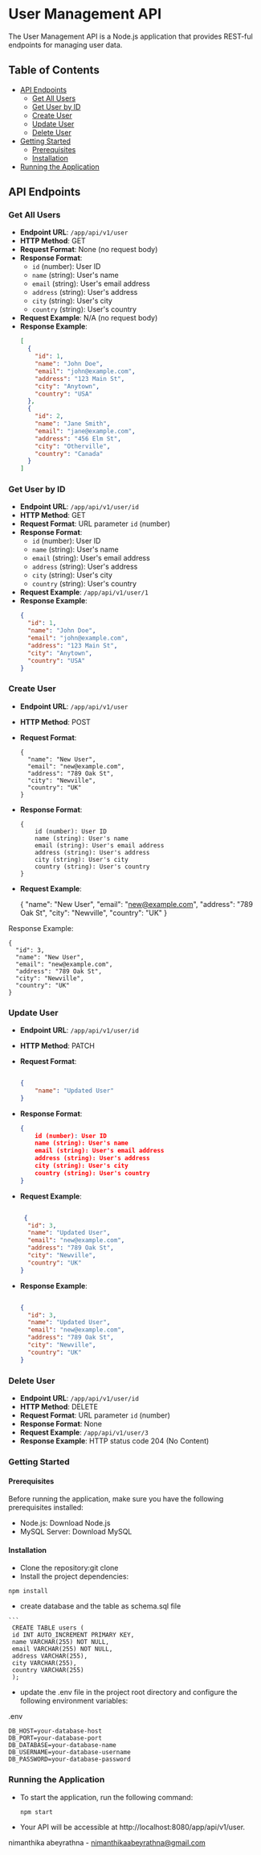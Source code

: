 # User Management API

The User Management API is a Node.js application that provides REST-ful endpoints for managing user data.

## Table of Contents

- [API Endpoints](#api-endpoints)
    - [Get All Users](#get-all-users)
    - [Get User by ID](#get-user-by-id)
    - [Create User](#create-user)
    - [Update User](#update-user)
    - [Delete User](#delete-user)
- [Getting Started](#getting-started)
    - [Prerequisites](#prerequisites)
    - [Installation](#installation)
- [Running the Application](#running-the-application)


## API Endpoints

### Get All Users

- **Endpoint URL**: `/app/api/v1/user`
- **HTTP Method**: GET
- **Request Format**: None (no request body)
- **Response Format**:
    - `id` (number): User ID
    - `name` (string): User's name
    - `email` (string): User's email address
    - `address` (string): User's address
    - `city` (string): User's city
    - `country` (string): User's country
- **Request Example**: N/A (no request body)
- **Response Example**:
  ```json
  [
    {
      "id": 1,
      "name": "John Doe",
      "email": "john@example.com",
      "address": "123 Main St",
      "city": "Anytown",
      "country": "USA"
    },
    {
      "id": 2,
      "name": "Jane Smith",
      "email": "jane@example.com",
      "address": "456 Elm St",
      "city": "Otherville",
      "country": "Canada"
    }
  ]
### Get User by ID

- **Endpoint URL**: `/app/api/v1/user/id`
- **HTTP Method**: GET
- **Request Format**: URL parameter `id` (number)
- **Response Format**:
    - `id` (number): User ID
    - `name` (string): User's name
    - `email` (string): User's email address
    - `address` (string): User's address
    - `city` (string): User's city
    - `country` (string): User's country
- **Request Example**: `/app/api/v1/user/1`
- **Response Example**:
  ```json
  {
    "id": 1,
    "name": "John Doe",
    "email": "john@example.com",
    "address": "123 Main St",
    "city": "Anytown",
    "country": "USA"
  }


### Create User

- **Endpoint URL**: `/app/api/v1/user`
- **HTTP Method**: POST
- **Request Format**:

  ```
  {
    "name": "New User",
    "email": "new@example.com",
    "address": "789 Oak St",
    "city": "Newville",
    "country": "UK"
  }

- **Response Format**:
    ```
    {
        id (number): User ID
        name (string): User's name
        email (string): User's email address
        address (string): User's address
        city (string): User's city
        country (string): User's country
    }

- **Request Example**:

    

    {
        "name": "New User",
        "email": "new@example.com",
        "address": "789 Oak St",
        "city": "Newville",
        "country": "UK"
    }

Response Example:

    

    {
      "id": 3,
      "name": "New User",
      "email": "new@example.com",
      "address": "789 Oak St",
      "city": "Newville",
      "country": "UK"
    }

### Update User

- **Endpoint URL**: `/app/api/v1/user/id`
- **HTTP Method**: PATCH
- **Request Format**:

    ```json

    {
        "name": "Updated User"
    }

- **Response Format**:

    ```json
    {
        id (number): User ID
        name (string): User's name
        email (string): User's email address
        address (string): User's address
        city (string): User's city
        country (string): User's country
    }

- **Request Example**:

    ```json

     {
      "id": 3,
      "name": "Updated User",
      "email": "new@example.com",
      "address": "789 Oak St",
      "city": "Newville",
      "country": "UK"
    }

- **Response Example**:

    ```json

    {
      "id": 3,
      "name": "Updated User",
      "email": "new@example.com",
      "address": "789 Oak St",
      "city": "Newville",
      "country": "UK"
    }

### Delete User

- **Endpoint URL**: `/app/api/v1/user/id`
- **HTTP Method**: DELETE
- **Request Format**: URL parameter `id` (number)
- **Response Format**: None
- **Request Example**: `/app/api/v1/user/3`
- **Response Example**: HTTP status code 204 (No Content)


### Getting Started
#### Prerequisites

Before running the application, make sure you have the following prerequisites installed:

   - Node.js: Download Node.js
   - MySQL Server: Download MySQL

#### Installation

   - Clone the repository:git clone <repository-url>
   - Install the project dependencies:

    
    npm install

   - create database and the table as schema.sql file
    
    ```
     CREATE TABLE users (
     id INT AUTO_INCREMENT PRIMARY KEY,
     name VARCHAR(255) NOT NULL,
     email VARCHAR(255) NOT NULL,
     address VARCHAR(255),
     city VARCHAR(255),
     country VARCHAR(255)
     );

   - update the .env file in the project root directory and configure the following environment variables:

.env

    DB_HOST=your-database-host
    DB_PORT=your-database-port
    DB_DATABASE=your-database-name
    DB_USERNAME=your-database-username
    DB_PASSWORD=your-database-password

### Running the Application

- To start the application, run the following command:

  ```
  npm start

- Your API will be accessible at http://localhost:8080/app/api/v1/user.

nimanthika abeyrathna - nimanthikaabeyrathna@gmail.com

